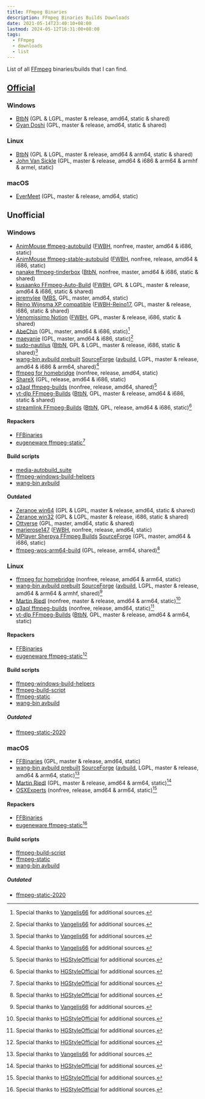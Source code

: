 ```yaml
---
title: FFmpeg Binaries
description: FFmpeg Binaries Builds Downloads
date: 2021-05-14T23:40:10+08:00
lastmod: 2024-05-12T16:31:00+08:00
tags:
  - FFmpeg
  - downloads
  - list
---
```

List of all [FFmpeg](https://ffmpeg.org) binaries/builds that I can find.

## [Official](https://ffmpeg.org/download.html)
### Windows
* [BtbN](https://github.com/BtbN/FFmpeg-Builds/releases) (GPL & LGPL, master & release, amd64, static & shared)
* [Gyan Doshi](https://www.gyan.dev/ffmpeg/builds/) (GPL, master & release, amd64, static & shared)

### Linux
* [BtbN](https://github.com/BtbN/FFmpeg-Builds/releases) (GPL & LGPL, master & release, amd64 & arm64, static & shared)
* [John Van Sickle](https://johnvansickle.com/ffmpeg/) (GPL, master & release, amd64 & i686 & arm64 & armhf & armel, static)

### macOS
* [EverMeet](https://evermeet.cx/ffmpeg/) (GPL, master & release, amd64, static)

## Unofficial
### Windows
* [AnimMouse ffmpeg-autobuild](https://github.com/AnimMouse/ffmpeg-autobuild) ([FWBH], nonfree, master, amd64 & i686, static)
* [AnimMouse ffmpeg-stable-autobuild](https://github.com/AnimMouse/ffmpeg-stable-autobuild) ([FWBH], nonfree, release, amd64 & i686, static)
* [nanake ffmpeg-tinderbox](https://github.com/nanake/ffmpeg-tinderbox) ([BtbN], nonfree, master, amd64 & i686, static & shared)
* [kusaanko FFmpeg-Auto-Build](https://github.com/kusaanko/FFmpeg-Auto-Build) ([FWBH], GPL & LGPL, master & release, amd64 & i686, static & shared)
* [jeremylee](https://jeremylee.sh/bin.html) ([MBS], GPL, master, amd64, static)
* [Reino Wijnsma XP compatible](https://rwijnsma.home.xs4all.nl/files/ffmpeg/?C=M;O=D) ([FWBH-Reino17], GPL, master & release, i686, static & shared)
* [Venomissimo Notion](https://venomissimo.notion.site/venomissimo/FFmpeg-86-3b484982448b485eaed6b687b2f67047) ([FWBH], GPL, master & release, i686, static & shared)
* [AbeChin](http://blog.k-tai-douga.com/category/359294-1.html) (GPL, master, amd64 & i686, static)[^1]
* [maeyanie](https://jenkins.maeyanie.com/job/ffmpeg/) (GPL, master, amd64 & i686, static)[^1]
* [sudo-nautilus](https://github.com/sudo-nautilus/FFmpeg-Builds-Win32/releases) ([BtbN], GPL & LGPL, master & release, i686, static & shared)[^1]
* [wang-bin avbuild prebuilt](https://github.com/wang-bin/avbuild) [SourceForge](https://sourceforge.net/projects/avbuild/files/) ([avbuild], LGPL, master & release, amd64 & i686 & arm64, shared)[^1]
* [ffmpeg for homebridge](https://github.com/homebridge/ffmpeg-for-homebridge) (nonfree, release, amd64, static)
* [ShareX](https://github.com/ShareX/FFmpeg) (GPL, release, amd64 & i686, static)
* [q3aql ffmpeg-builds](https://git.q3aql.dev/q3aql/ffmpeg-builds) (nonfree, release, amd64, shared)[^2]
* [yt-dlp FFmpeg-Builds](https://github.com/yt-dlp/FFmpeg-Builds/releases) ([BtbN], GPL, master & release, amd64 & i686, static & shared)
* [streamlink FFmpeg-Builds](https://github.com/streamlink/FFmpeg-Builds/releases) ([BtbN], GPL, release, amd64 & i686, static)[^2]

#### Repackers
* [FFBinaries](https://ffbinaries.com/downloads)
* [eugeneware ffmpeg-static](https://github.com/eugeneware/ffmpeg-static)[^2]

#### Build scripts
* [media-autobuild_suite](https://github.com/m-ab-s/media-autobuild_suite)
* [ffmpeg-windows-build-helpers](https://github.com/rdp/ffmpeg-windows-build-helpers)
* [wang-bin avbuild](https://github.com/wang-bin/avbuild)

#### Outdated
* [Zeranoe win64](https://web.archive.org/web/20200918193258/https://ffmpeg.zeranoe.com/builds/win64/) (GPL & LGPL, master & release, amd64, static & shared)
* [Zeranoe win32](https://web.archive.org/web/20200918193245/https://ffmpeg.zeranoe.com/builds/win32/) (GPL & LGPL, master & release, i686, static & shared)
* [Ottverse](https://ottverse.com/ffmpeg-builds/) (GPL, master, amd64, static & shared)
* [marierose147](https://github.com/marierose147/ffmpeg_windows_exe_with_fdk_aac) ([FWBH], nonfree, release, amd64, static)
* [MPlayer Sherpya FFmpeg Builds](https://oss.netfarm.it/mplayer/) [SourceForge](https://sourceforge.net/projects/mplayer-win32/files/FFmpeg/) (GPL, master, amd64 & i686, static)
* [ffmpeg-wos-arm64-build](https://github.com/dvhh/ffmpeg-wos-arm64-build) (GPL, release, arm64, shared)[^2]

### Linux
* [ffmpeg for homebridge](https://github.com/homebridge/ffmpeg-for-homebridge) (nonfree, release, amd64 & arm64, static)
* [wang-bin avbuild prebuilt](https://github.com/wang-bin/avbuild) [SourceForge](https://sourceforge.net/projects/avbuild/files/) ([avbuild], LGPL, master & release, amd64 & arm64 & armhf, shared)[^1]
* [Martin Riedl](https://ffmpeg.martin-riedl.de) (nonfree, master & release, amd64 & arm64, static)[^2]
* [q3aql ffmpeg-builds](https://git.q3aql.dev/q3aql/ffmpeg-builds) (nonfree, release, amd64, static)[^2]
* [yt-dlp FFmpeg-Builds](https://github.com/yt-dlp/FFmpeg-Builds/releases) ([BtbN], GPL, master & release, amd64 & arm64, static)

#### Repackers
* [FFBinaries](https://ffbinaries.com/downloads)
* [eugeneware ffmpeg-static](https://github.com/eugeneware/ffmpeg-static)[^2]

#### Build scripts
* [ffmpeg-windows-build-helpers](https://github.com/rdp/ffmpeg-windows-build-helpers)
* [ffmpeg-build-script](https://github.com/markus-perl/ffmpeg-build-script)
* [ffmpeg-static](https://github.com/zimbatm/ffmpeg-static)
* [wang-bin avbuild](https://github.com/wang-bin/avbuild)

##### Outdated
* [ffmpeg-static-2020](https://github.com/TNTPro/ffmpeg-static-2020)

### macOS
* [FFBinaries](https://ffbinaries.com/downloads) (GPL, master & release, amd64, static)
* [wang-bin avbuild prebuilt](https://github.com/wang-bin/avbuild) [SourceForge](https://sourceforge.net/projects/avbuild/files/) ([avbuild], LGPL, master & release, amd64 & arm64, static)[^1]
* [Martin Riedl](https://ffmpeg.martin-riedl.de) (GPL, master & release, amd64 & arm64, static)[^2]
* [OSXExperts](https://osxexperts.net) (nonfree, release, amd64 & arm64, static)[^2]

#### Repackers
* [FFBinaries](https://ffbinaries.com/downloads)
* [eugeneware ffmpeg-static](https://github.com/eugeneware/ffmpeg-static)[^2]

#### Build scripts
* [ffmpeg-build-script](https://github.com/markus-perl/ffmpeg-build-script)
* [ffmpeg-static](https://github.com/zimbatm/ffmpeg-static)
* [wang-bin avbuild](https://github.com/wang-bin/avbuild)

##### Outdated
* [ffmpeg-static-2020](https://github.com/TNTPro/ffmpeg-static-2020)

[FWBH]: https://github.com/rdp/ffmpeg-windows-build-helpers "This build uses ffmpeg-windows-build-helpers"
[BtbN]: https://github.com/BtbN/FFmpeg-Builds "This build uses BtbN/FFmpeg-Builds"
[MBS]: https://github.com/m-ab-s/media-autobuild_suite "This build uses media-autobuild_suite"
[FWBH-Reino17]: https://github.com/Reino17/ffmpeg-windows-build-helpers "This build uses forked ffmpeg-windows-build-helpers by Reino17"
[avbuild]: https://github.com/wang-bin/avbuild "This build uses avbuild by wang-bin"

[^1]: Special thanks to [Vangelis66](https://github.com/AnimMouse/ffmpeg-autobuild/issues/274#issuecomment-853315861) for additional sources.
[^2]: Special thanks to [HGStyleOfficial](https://www.reddit.com/r/ffmpeg/comments/16pkp7p/i_got_100_links_to_download_ffmpeg_binaries_for) for additional sources.